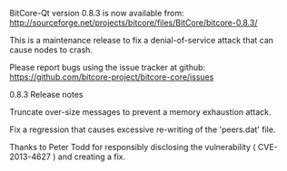 BitCore-Qt version 0.8.3 is now available from:
  http://sourceforge.net/projects/bitcore/files/BitCore/bitcore-0.8.3/

This is a maintenance release to fix a denial-of-service attack that
can cause nodes to crash.

Please report bugs using the issue tracker at github:
  https://github.com/bitcore-project/bitcore-core/issues

0.8.3 Release notes

Truncate over-size messages to prevent a memory exhaustion attack.

Fix a regression that causes excessive re-writing of the 'peers.dat' file.


Thanks to Peter Todd for responsibly disclosing the vulnerability
( CVE-2013-4627 ) and creating a fix.
